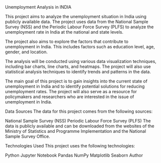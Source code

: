 Unemployment Analysis in INDIA

This project aims to analyze the unemployment situation in India using publicly available data. The project uses data from the National Sample Survey (NSS) and the Periodic Labour Force Survey (PLFS) to analyze the unemployment rate in India at the national and state levels.

The project also aims to explore the factors that contribute to unemployment in India. This includes factors such as education level, age, gender, and location.

The analysis will be conducted using various data visualization techniques, including bar charts, line charts, and heatmaps. The project will also use statistical analysis techniques to identify trends and patterns in the data.

The main goal of this project is to gain insights into the current state of unemployment in India and to identify potential solutions for reducing unemployment rates. The project will also serve as a resource for policymakers and researchers who are interested in the issue of unemployment in India.

Data Sources The data for this project comes from the following sources:

National Sample Survey (NSS) Periodic Labour Force Survey (PLFS) The data is publicly available and can be downloaded from the websites of the Ministry of Statistics and Programme Implementation and the National Sample Survey Office.

Technologies Used This project uses the following technologies:

Python Jupyter Notebook Pandas NumPy Matplotlib Seaborn Author
